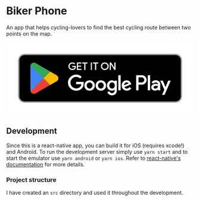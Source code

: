 # Biker Phone

An app that helps cycling-lovers to find the best cycling route between two points on the map.

<a href="https://play.google.com/store/apps/details?id=com.bikerphone" rel="some text">![Foo](./src/assets/playstore.png)</a>

## Development

Since this is a react-native app, you can build it for iOS (requires xcode!) and Android. To run the development server simply use `yarn start` and to start the emulator use `yarn android` or `yarn ios`.
Refer to [react-native's documentation](https://reactnative.dev/docs/getting-started) for more details.

### Project structure

I have created an `src` directory and used it throughout the development.
